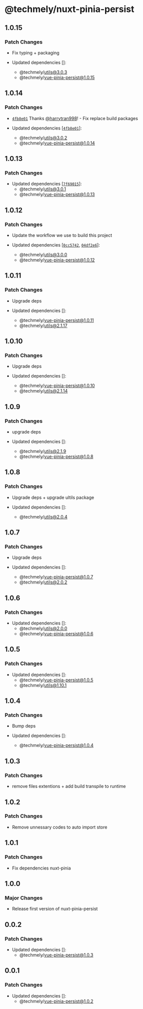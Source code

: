 # @techmely/nuxt-pinia-persist

## 1.0.15

### Patch Changes

- Fix typing + packaging

- Updated dependencies []:
  - @techmely/utils@3.0.3
  - @techmely/vue-pinia-persist@1.0.15

## 1.0.14

### Patch Changes

- [`4fb8e01`](https://github.com/techmely/essential-packages/commit/4fb8e018133c2abaf622762e1b53667191b624d8) Thanks [@harrytran998](https://github.com/harrytran998)! - Fix replace build packages

- Updated dependencies [[`4fb8e01`](https://github.com/techmely/essential-packages/commit/4fb8e018133c2abaf622762e1b53667191b624d8)]:
  - @techmely/utils@3.0.2
  - @techmely/vue-pinia-persist@1.0.14

## 1.0.13

### Patch Changes

- Updated dependencies [[`7f69015`](https://github.com/techmely/essential-packages/commit/7f690154588e888643be6c02005687c88db4d44c)]:
  - @techmely/utils@3.0.1
  - @techmely/vue-pinia-persist@1.0.13

## 1.0.12

### Patch Changes

- Update the workflow we use to build this project

- Updated dependencies [[`0cc5742`](https://github.com/techmely/essential-packages/commit/0cc5742b2da509662f7a9f51ad6f0757864cedd1), [`04df2e6`](https://github.com/techmely/essential-packages/commit/04df2e6dedb74bb11283f03216d475e044bf55ea)]:
  - @techmely/utils@3.0.0
  - @techmely/vue-pinia-persist@1.0.12

## 1.0.11

### Patch Changes

- Upgrade deps

- Updated dependencies []:
  - @techmely/vue-pinia-persist@1.0.11
  - @techmely/utils@2.1.17

## 1.0.10

### Patch Changes

- Upgrade deps

- Updated dependencies []:
  - @techmely/vue-pinia-persist@1.0.10
  - @techmely/utils@2.1.14

## 1.0.9

### Patch Changes

- upgrade deps

- Updated dependencies []:
  - @techmely/utils@2.1.9
  - @techmely/vue-pinia-persist@1.0.8

## 1.0.8

### Patch Changes

- Upgrade deps + upgrade ultils package

- Updated dependencies []:
  - @techmely/utils@2.0.4

## 1.0.7

### Patch Changes

- Upgrade deps

- Updated dependencies []:
  - @techmely/vue-pinia-persist@1.0.7
  - @techmely/utils@2.0.2

## 1.0.6

### Patch Changes

- Updated dependencies []:
  - @techmely/utils@2.0.0
  - @techmely/vue-pinia-persist@1.0.6

## 1.0.5

### Patch Changes

- Updated dependencies []:
  - @techmely/vue-pinia-persist@1.0.5
  - @techmely/utils@1.10.1

## 1.0.4

### Patch Changes

- Bump deps

- Updated dependencies []:
  - @techmely/vue-pinia-persist@1.0.4

## 1.0.3

### Patch Changes

- remove files extentions + add build transpile to runtime

## 1.0.2

### Patch Changes

- Remove unnessary codes to auto import store

## 1.0.1

### Patch Changes

- Fix dependencies nuxt-pinia

## 1.0.0

### Major Changes

- Release first version of nuxt-pinia-persist

## 0.0.2

### Patch Changes

- Updated dependencies []:
  - @techmely/vue-pinia-persist@1.0.3

## 0.0.1

### Patch Changes

- Updated dependencies []:
  - @techmely/vue-pinia-persist@1.0.2
